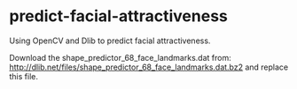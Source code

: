 # predict-facial-attractiveness
Using OpenCV and Dlib to predict facial attractiveness.

Download the shape_predictor_68_face_landmarks.dat from: 
http://dlib.net/files/shape_predictor_68_face_landmarks.dat.bz2
and replace this file.
